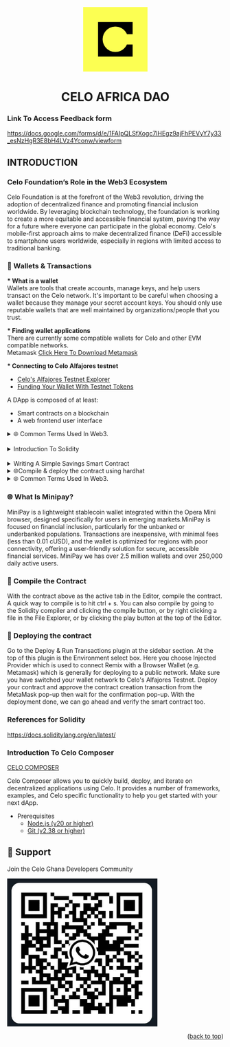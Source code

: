 <div align="center">
  <img src="https://github.com/eben619/Celo_Africa_Dao-Ghana_University_Tour/blob/main/celo_isotype.svg" alt="Celo Logo" width="150px">
<h1 >CELO AFRICA DAO</h1>
</div>

### Link To Access Feedback form

https://docs.google.com/forms/d/e/1FAIpQLSfXogc7lHEgz9ajFhPEVyY7y33_esNzHgR3E8bH4LVz4Yconw/viewform


## INTRODUCTION

### Celo Foundation’s Role in the Web3 Ecosystem
Celo Foundation is at the forefront of the Web3 revolution, driving the adoption of decentralized finance and promoting financial inclusion worldwide. By leveraging blockchain technology, the foundation is working to create a more equitable and accessible financial system, paving the way for a future where everyone can participate in the global economy.
Celo's mobile-first approach aims to make decentralized finance (DeFi) accessible to smartphone users worldwide, especially in regions with limited access to traditional banking.

### 💱 Wallets & Transactions

<b>* What is a wallet</b><br>
  Wallets are tools that create accounts, manage keys, and help users transact on the Celo network.
  It's important to be careful when choosing a wallet because they manage your secret account keys. You should only use reputable wallets that are    well maintained by organizations/people that you trust.

  <b>* Finding wallet applications</b><br>
  There are currently some compatible wallets for Celo and other EVM compatible networks.<br>
  Metamask <a href="https://metamask.io/download/" target='_blank'>Click Here To Download Metamask</a><br>
  
  <b>* Connecting to Celo Alfajores testnet</b><br>
* <a href="http://alfajores.celoscan.io" rel="noreferrer">Celo's Alfajores Testnet Explorer</a>
* <a href="http://faucet.celo.org/alfajores" rel="noreferrer">Funding Your Wallet With Testnet Tokens</a>
  




A DApp is composed of at least:
* Smart contracts on a blockchain
* A web frontend user interface

<details>
  <summary>🌐 Common Terms Used In Web3.</summary><br>

* Blockchain (A database maintained by a distributed set of computers that do not share a trust relationship or common ownership. This arrangement     is referred to as decentralized. The content of a blockchain's database, or ledger, is authenticated using cryptographic techniques, preventing     its contents being edited or removed except according to a protocol's consensus mechanism)
  
* Smart Contract (Smart contracts are intructions embeded within code which are executed automatically by a computer program or a transaction          protocol. They make actions such as transferring cryptocurrencies or other tokens possible.)
  
* Transactions (Ethereum transactions are network messages that include (among other things) a sender, recipient, value, and data payload.)
  
* Data Structures (Ethereum’s state is stored locally on each node as a database, which contains the transactions and system state in a serialized     hashed data structure called a Merkle Patricia Tree.)
  
* Gas (A step of execution of a smart contract. Different operations consume different amounts of gas. To prevent denial-of-service attacks,           transactions specify a maximum gas which bounds the steps of execution before a transaction is reverted.)
  
* Blocks (The unit of update to the blockchain. A block consists of a header identifying its position in the chain and other metadata, and a body      that contains a list of transactions, and data structures that describe the new state after executing those transactions.)
  
* Consensus and finality (Ethereum’s consensus rules are defined in the reference specification, the Yellow Paper <a       href="https://ethereum.github.io/yellowpaper/paper.pdf" rel="noreferrer">(see Further Reading)</a>

* Private Key (A private key is a long, randomly generated number that serves as a cryptographic key in blockchain networks. It is used to sign         transactions and prove ownership of blockchain addresses and the assets within them.)
  
* Public Key (A public key is a cryptographic code used to facilitate secure transactions and interactions on a blockchain network. It is derived       from a private key and can be openly shared without compromising the security of the associated assets.)
  
* Node (A node is a computer that runs the Ethereum client software and is connected to other nodes on the network. These nodes work together to       verify transactions )
  
* JSON-RPC (JSON-RPC is used to communicate with the node through a Web3 provider, a software component that exposes a JSON-RPC API to the client     application)
  
* Web3 Provider (Providers take JSON-RPC requests and return the response.)

* Contract ABI ( "ABI" stands for Application Binary Interface in the context of Ethereum smart contracts. It specifies how to interact with a smart contract deployed on the blockchain.)

</details><br>


<details>
  <summary>Introduction To Solidity</summary><br>

Solidity is an EVM compatible language which supports a variety of data types that can be categorized mainly into value types and reference types. Other types such as function types and Tuples also exist.

<b>*Value Types</b>-
Boolean, Integers, Fixed Point Numbers, Address, Bytes, String, Enums.

<b>*Reference Types</b>-
Arrays, Structs, Mappings.

<b>*Other Types</b>-
Function types- Can be internal or external (e.g., function (uint) external returns (bool))<br>
Tuples- Group multiple values (e.g., (uint, string, address)).<br>

Basic Structure Of A Function In Solidity:

<img src="https://github.com/eben619/Celo_Africa_Dao-Ghana_University_Tour/blob/main/function.avif" width="500px"><br>

🔭 Learning Solidity

📕 Read the docs: <https://docs.soliditylang.org>

- [Primitive Data Types](https://solidity-by-example.org/primitives/)
- [Mappings](https://solidity-by-example.org/mapping/)
- [Structs](https://solidity-by-example.org/structs/)
- [Modifiers](https://solidity-by-example.org/function-modifier/)
- [Events](https://solidity-by-example.org/events/)
- [Inheritance](https://solidity-by-example.org/inheritance/)
- [Payable](https://solidity-by-example.org/payable/)
- [Fallback](https://solidity-by-example.org/fallback/)

📧 Learn the [Solidity globals and units](https://solidity.readthedocs.io/en/v0.8.19/units-and-global-variables.html)

</details><br>


<details>
  <summary>Writing A Simple Savings Smart Contract</summary><br>

```

// SPDX-License-Identifier: MIT
pragma solidity ^0.8.0;

contract Savings {
    mapping(address => uint256) public balances;

    // Deposit funds into the savings account
    function deposit() public payable {
        require(msg.value > 0, "Deposit must be greater than 0");
        balances[msg.sender] += msg.value;
    }

    // Withdraw funds from the savings account
    function withdraw(uint256 _amount) public {
        require(balances[msg.sender] >= _amount, "Insufficient balance");
        balances[msg.sender] -= _amount;
        payable(msg.sender).transfer(_amount);
    }

    // Check balance
    function getBalance() public view returns (uint256) {
        return balances[msg.sender];
    }
}


```

* mapping(address => uint256) public balances;:
This creates a storage structure that links each user’s address to their balance in the contract.

* function deposit() public payable:
Allows users to send Ether to the contract. The msg.value represents the amount of Ether sent, and this is added to the user's balance.

* function withdraw(uint256 _amount):
Lets users withdraw a specified amount of Ether from their balance. It checks if they have enough funds, deducts the amount, and transfers the Ether to them.

* function getBalance():
Returns the balance of the caller’s account.

This contract allows basic saving functionality, where users can deposit, withdraw, and check their balance.

</details>

<details>
  <summary>🌐Compile & deploy the contract using hardhat</summary><br>
After writing your savings contract, you can compile by using

```  
npx hardhat compile
```

After sucessful compilation, use the command below to deploy.

```
npx hardhat run scripts/deploy.ts --network alfajores
```

</details>
<details>
  <summary>🌐 Common Terms Used In Web3.</summary><br>



</details>


 
### 🌐 What Is Minipay?
MiniPay is a lightweight stablecoin wallet integrated within the Opera Mini browser, designed specifically for users in emerging markets.MiniPay is focused on financial inclusion, particularly for the unbanked or underbanked populations. Transactions are inexpensive, with minimal fees (less than 0.01 cUSD), and the wallet is optimized for regions with poor connectivity, offering a user-friendly solution for secure, accessible financial services.
MiniPay we has over 2.5 million wallets and over 250,000 daily active users.


### 🔧 Compile the Contract
With the contract above as the active tab in the Editor, compile the contract.
A quick way to compile is to hit ctrl + s. You can also compile by going to the Solidity compiler and clicking the compile button, or by right clicking a file in the File Explorer, or by clicking the play button at the top of the Editor.

### 🚀 Deploying the contract
Go to the Deploy & Run Transactions plugin at the sidebar section.
At the top of this plugin is the Environment select box. Here you choose Injected Provider which is used to connect Remix with a Browser Wallet (e.g. Metamask) which is generally for deploying to a public network.
Make sure you have switched your wallet network to Celo's Alfajores Testnet. Deploy your contract and approve the contract creation transaction from the MetaMask pop-up then wait for the confirmation pop-up.
With the deployment done, we can go ahead and verify the smart contract too.

  
### References for Solidity

<https://docs.soliditylang.org/en/latest/>


### Introduction To Celo Composer

<a href="https://github.com/celo-org/celo-composer/blob/main/README.md">CELO COMPOSER</a>

Celo Composer allows you to quickly build, deploy, and iterate on decentralized applications using Celo. It provides a number of frameworks, examples, and Celo specific functionality to help you get started with your next dApp.

* Prerequisites
   * <a href='https://nodejs.org/en/download/package-manager'>Node.js (v20 or higher)</a>
   * <a href="https://git-scm.com/downloads">Git (v2.38 or higher)</a>

## 🤝 Support

Join the Celo Ghana Developers Community

<img width="350px" src="https://github.com/eben619/Celo_Africa_Dao-Ghana_University_Tour/blob/main/CeloGhanaCommunity.jpg" align="center" alt="Celo Ghana WhatsApp"/>



<p align="right">(<a href="#top">back to top</a>)</p>
